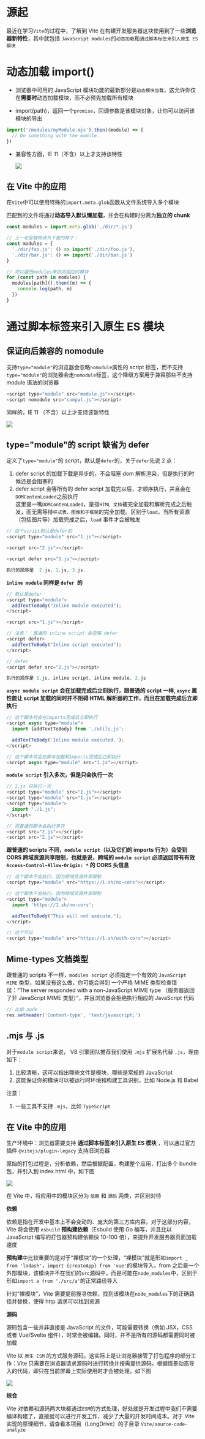 # 源起

最近在学习`Vite`的过程中，了解到 Vite 在构建开发服务器这块使用到了一些**浏览器新特性**，其中就包括 `JavaScript modules`的`动态加载`和`通过脚本标签来引入原生 ES 模块 `

# 动态加载 import()

- 浏览器中可用的 JavaScript 模块功能的最新部分是`动态模块加载`，这允许你仅在**需要时**动态加载模块，而不必预先加载所有模块

- import(path)，返回一个`promise`，回调参数是该模块对象，让你可以访问该模块的导出

```javascript
import('/modules/myModule.mjs').then((module) => {
  // Do something with the module.
})
```

- 兼容性方面，IE 11（不含）以上才支持该特性

  ![](./1.png)

## 在 Vite 中的应用

在`Vite`中可以使用特殊的`import.meta.glob`函数从文件系统导入多个模块

匹配到的文件将通过**动态导入默认懒加载**，并会在构建时分离为**独立的 chunk**

```javascript
const modules = import.meta.glob('./dir/*.js')

// 上一句会被转译为下面的样子：
const modules = {
  './dir/foo.js': () => import('./dir/foo.js'),
  './dir/bar.js': () => import('./dir/bar.js')
}

// 可以遍历modules来访问相应的模块
for (const path in modules) {
  modules[path]().then((m) => {
    console.log(path, m)
  })
}
```

# 通过脚本标签来引入原生 ES 模块

## 保证向后兼容的 nomodule

支持`type="module"`的浏览器会忽略`nomodule`属性的 script 标签，而不支持`type="module"`的浏览器会走`nomodule`标签，这个降级方案用于兼容那些不支持 module 语法的浏览器

```javascript
<script type="module" src="module.js"></script>
<script nomodule src="compat.js"></script>
```

同样的，IE 11 （不含）以上才支持该新特性

![](./2.png)

## type="module"的 script 缺省为 defer

定义了`type="module"`的 script，默认是`defer`的，关于`defer`先说 2 点：

1. defer script 的加载下载是异步的，不会阻塞 dom 解析渲染，但是执行的时候还是会阻塞的
2. defer script 会等所有的 defer script 加载完以后，才顺序执行，并且会在`DOMContenLoaded`之前执行  
   这里提一嘴`DOMContenLoaded`，是指`HTML 文档`被完全加载和解析完成之后触发，而无需等待`样式表、图像和子框架`的完全加载。区别于`load`，当所有资源（包括图片等）加载完成之后，`load` 事件才会被触发

```javascript
// 这个script默认是defer的
<script type="module" src="1.js"></script>

<script src="2.js"></script>

<script defer src="3.js"></script>

执行的顺序是  2.js, 1.js, 3.js.
```

**`inline module` 同样是 `defer `的**

```javascript
// 默认是defer
<script type="module">
  addTextToBody("Inline module executed");
</script>

<script src="1.js"></script>

// 注意：：普通的 inline script 会忽略 defer
<script defer>
  addTextToBody("Inline script executed");
</script>

// defer
<script defer src="2.js"></script>

执行的顺序是 1.js, inline script, inline module, 2.js
```

**`async module script` 会在加载完成后立刻执行，跟普通的 script 一样, `async` 属性能让 script 加载的同时并不阻碍 HTML 解析器的工作，而且在加载完成后立即执行**

```javascript
// 这个脚本将会在imports完成后立即执行
<script async type="module">
  import {addTextToBody} from './utils.js';

  addTextToBody('Inline module executed.');
</script>

// 这个脚本将会在脚本加载和imports完成后立即执行
<script async type="module" src="1.js"></script>
```

**`module script` 引入多次，但是只会执行一次**

```javascript
// 1.js 只执行一次
<script type="module" src="1.js"></script>
<script type="module" src="1.js"></script>
<script type="module">
  import "./1.js";
</script>

// 而普通的脚本会执行多次
<script src="2.js"></script>
<script src="2.js"></script>
```

**跟普通的 scripts 不同，`module script`（以及它们的 imports 行为）会受到 CORS 跨域资源共享限制，也就是说，跨域的 `module script` 必须返回带有有效 `Access-Control-Allow-Origin: *` 的 CORS 头信息**

```javascript
// 这个脚本不会执行，因为跨域资源共享限制
<script type="module" src="https://1.sh/no-cors"></script>

// 这个脚本不会执行，因为跨域资源共享限制
<script type="module">
  import 'https://1.sh/no-cors';

  addTextToBody("This will not execute.");
</script>

// 这个可以
<script type="module" src="https://1.sh/with-cors"></script>
```

## Mime-types 文档类型

跟普通的 scripts 不一样，`modules script` 必须指定一个有效的 `JavaScript MIME` 类型，如果没有这么做，你可能会得到 一个严格 MIME 类型检查错误：“The server responded with a non-JavaScript MIME type （服务器返回了非 JavaScript MIME 类型）”，并且浏览器会拒绝执行相应的 JavaScript 代码

```javascript
// 比如 node
res.setHeader('Content-type', 'text/javascript;')
```

## .mjs 与 .js

对于`module script`来说， V8 引擎团队推荐我们使用 `.mjs` 扩展名代替 `.js`，理由如下：

1. 比较清晰，这可以指出哪些文件是模块，哪些是常规的 JavaScript
2. 这能保证你的模块可以被运行时环境和构建工具识别，比如 Node.js 和 Babel

注意：

1. 一些工具不支持 `.mjs`，比如 `TypeScript`

## 在 Vite 中的应用

生产环境中：浏览器需要支持 **通过脚本标签来引入原生 ES 模块** ，可以通过官方插件 `@vitejs/plugin-legacy` 支持旧浏览器

原始的打包过程是，分析依赖，然后根据配置，构建整个应用，打出多个 bundle 包，并引入到 index.html 中，如下图

![](./3.png)

在 Vite 中，将应用中的模块区分为 `依赖` 和 `源码` 两类，并区别对待

**依赖**

依赖是指在开发中基本上不会变动的、庞大的第三方库内容。对于这部分内容，Vite 将会使用 `esbuild` **预构建依赖**（Esbuild 使用 Go 编写，并且比以 JavaScript 编写的打包器预构建依赖快 10-100 倍），来提升开发服务器页面加载速度

**预构建**中比较重要的是对于“裸模块”的一个处理，“裸模块”就是形如`import _ from 'lodash'`，`import {createApp} from 'vue'`的模块导入，from 之后是一个外部模块，该模块并不在我们的`src`源码中，而是可能在`node_modules`中，区别于形如`import a from './src/a'`的正常路径导入

针对“裸模块”，Vite 需要提前搜寻依赖，找到该模块在`node_modules`下的正确路径并替换，使得 http 请求可以找到资源

**源码**

源码包含一些并非直接是 JavaScript 的文件，可能需要转换（例如 JSX，CSS 或者 Vue/Svelte 组件），时常会被编辑。同时，并不是所有的源码都需要同时被加载

Vite 以 `原生 ESM` 的方式服务源码。这实际上是让浏览器接管了打包程序的部分工作：Vite 只需要在浏览器请求源码时进行转换并按需提供源码。根据情景动态导入的代码，即只在当前屏幕上实际使用时才会被处理，如下图

![](./4.png)

**综合**

Vite 对依赖和源码两大块都通过`ESM`的方式处理，好处就是开发过程中我们不需要编译构建了，直接就可以进行开发工作，减少了大量的开发时间成本。对于 Vite 实现的原理细节，请查看本项目（LongDrive）的子目录 `Vite/source-code-analyze`
